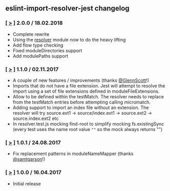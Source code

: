 ## eslint-import-resolver-jest changelog

### [ [>](https://github.com/JoinColony/eslint-import-resolver-jest/tree/v2.0.0) ] 2.0.0 / 18.02.2018
* Complete rewrite
* Using the [resolver](https://github.com/browserify/resolve) module now to do the heavy lifting
* Add flow type checking
* Fixed moduleDirectories support
* Add modulePaths support

### [ [>](https://github.com/JoinColony/eslint-import-resolver-jest/tree/v1.1.0) ] 1.1.0 / 02.11.2017
* A couple of new features / improvements (thanks [@GlennScott](https://github.com/GlenScott)!)
* Imports that do not have a file extension. Jest will attempt to resolve the import using a set of file extensions defined in moduleFileExtensions.
* Allow <rootDir> to be defined within the testMatch. The resolver needs to replace <rootDir> from the testMatch entries before attempting calling micromatch.
* Adding support to import an index file without an extension. The resolver will try source.ext1 -> source/index.ext1 -> source.ext2 -> source.index.ext2 etc
* In resolver.test.js mocking find-root to simplify mocking fs.existingSync (every test uses the name root value `""` so the mock always returns "")

### [ [>](https://github.com/chmanie/webdriverajax/tree/v2.1.0) ] 1.0.1 / 24.08.2017
* Fix replacement patterns in moduleNameMapper (thanks [@samtgarson](https://github.com/samtgarson)!)

### [ [>](https://github.com/chmanie/webdriverajax/tree/v2.0.0) ] 1.0.0 / 16.04.2017
* Initial release

